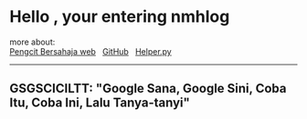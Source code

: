 
# Hello , your entering nmhlog

more about:<br>
[Pengcit Bersahaja web](https://nmhlog.github.io/SarimiIsidua/) &nbsp;
[GitHub](https://nmhlog.github.io/SarimiIsidua/) &nbsp;
[Helper.py](SarimiIsidua/lab04/helper.py) &nbsp;




---
GSGSCICILTT: "Google Sana, Google Sini, Coba Itu, Coba Ini, Lalu Tanya-tanyi"
---
